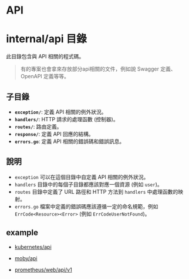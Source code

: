 # API

# internal/api 目錄

此目錄包含與 API 相關的程式碼。

> 有的專案也會拿來存放部分api相關的文件，例如說 Swagger 定義、OpenAPI 定義等等。

## 子目錄

*   **`exception/`**: 定義 API 相關的例外狀況。
*   **`handlers/`**: HTTP 請求的處理函數 (控制器)。
*   **`routes/`**: 路由定義。
*   **`response/`**: 定義 API 回應的結構。
*   **`errors.go`**: 定義 API 相關的錯誤碼和錯誤訊息。

## 說明

*   `exception` 可以在這個目錄中自定義 API 相關的例外狀況。
*   `handlers` 目錄中的每個子目錄都應該對應一個資源 (例如 `user`)。
*   `routes` 目錄中定義了 URL 路徑和 HTTP 方法到 `handlers` 中處理函數的映射。
*   `errors.go` 檔案中定義的錯誤碼應該遵循一定的命名規範，例如 `ErrCode<Resource><Error>` (例如 `ErrCodeUserNotFound`)。

## example

* [kubernetes/api](https://github.com/kubernetes/kubernetes/tree/master/api/api-rules)

* [moby/api](https://github.com/moby/moby/tree/master/api)

* [prometheus/web/api/v1](https://github.com/prometheus/prometheus/tree/main/web/api/v1)
